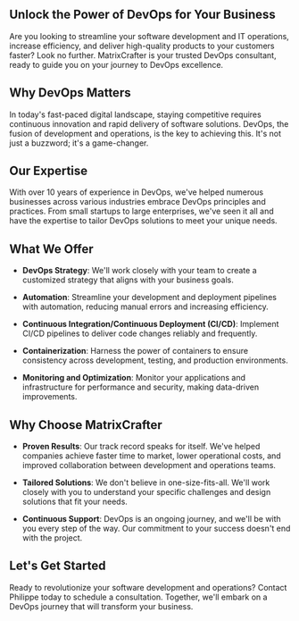 ## Unlock the Power of DevOps for Your Business

Are you looking to streamline your software development and IT operations, increase efficiency, and deliver high-quality products to your customers faster? Look no further. MatrixCrafter is your trusted DevOps consultant, ready to guide you on your journey to DevOps excellence.

## Why DevOps Matters

In today's fast-paced digital landscape, staying competitive requires continuous innovation and rapid delivery of software solutions. DevOps, the fusion of development and operations, is the key to achieving this. It's not just a buzzword; it's a game-changer.

## Our Expertise

With over 10 years of experience in DevOps, we've helped numerous businesses across various industries embrace DevOps principles and practices. From small startups to large enterprises, we've seen it all and have the expertise to tailor DevOps solutions to meet your unique needs.

## What We Offer

* **DevOps Strategy**: We'll work closely with your team to create a customized  strategy that aligns with your business goals.

* **Automation**: Streamline your development and deployment pipelines with automation, reducing manual errors and increasing efficiency.

* **Continuous Integration/Continuous Deployment (CI/CD)**: Implement CI/CD pipelines to deliver code changes reliably and frequently.

* **Containerization**: Harness the power of containers to ensure consistency across development, testing, and production environments.

* **Monitoring and Optimization**: Monitor your applications and infrastructure for performance and security, making data-driven improvements.

## Why Choose MatrixCrafter

* **Proven Results**: Our track record speaks for itself. We've helped companies achieve faster time to market, lower operational costs, and improved collaboration between development and operations teams.

* **Tailored Solutions**: We don't believe in one-size-fits-all. We'll work closely with you to understand your specific challenges and design solutions that fit your needs.

* **Continuous Support**: DevOps is an ongoing journey, and we'll be with you every step of the way. Our commitment to your success doesn't end with the project.

## Let's Get Started

Ready to revolutionize your software development and operations? Contact Philippe today to schedule a consultation. Together, we'll embark on a DevOps journey that will transform your business.

